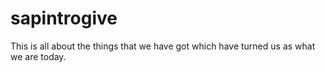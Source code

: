 # sapintrogive
This is all about the things that we have got which have turned us as what we are today.
